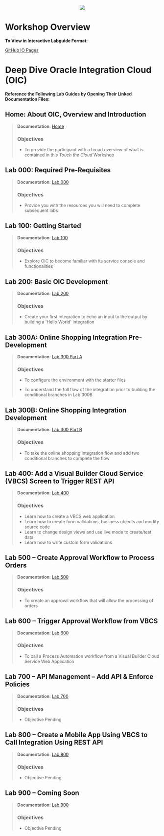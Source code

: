<center>
<img src="https://cloudaccelerate.github.io/TTC-CommonContent/images/ttc-logo.png" />
</center> 

# **Workshop Overview**

**To View in Interactive Labguide Format:**  

[GitHub IO Pages](https://rebrand.ly/ttcicslab)

# **Deep Dive Oracle Integration Cloud (OIC)**

**Reference the Following Lab Guides by Opening Their Linked Documentation Files:**

## **Home: About OIC, Overview and Introduction**

> **Documentation**: [Home](/Home.md)
> ### **Objectives**
> - To provide the participant with a broad overview of what is contained in this *Touch the Cloud* Workshop

## **Lab 000: Required Pre-Requisites**

> **Documentation**: [Lab 000](/oic000.md)
> 
> ### **Objectives**
> - Provide you with the resources you will need to complete subsequent labs

## **Lab 100: Getting Started**

> **Documentation**: [Lab 100](/oic100.md)
> 
> ### **Objectives**
> - Explore OIC to become familiar with its service console and functionalities

## **Lab 200: Basic OIC Development**

> **Documentation**: [Lab 200](/oic200.md)
>
> ### **Objectives**
> - Create your first integration to echo an input to the output by building a 'Hello World' integration

## **Lab 300A: Online Shopping Integration Pre-Development**

> **Documentation**: [Lab 300 Part A](/oic300a.md)
> 
> ### **Objectives**
> 
> - To configure the environment with the starter files
> 
> - To understand the full flow of the integration prior to building the conditional branches in Lab 300B

## **Lab 300B: Online Shopping Integration Development**

> **Documentation**: [Lab 300 Part B](/oic300b.md)
> 
> ### **Objectives**
> 
> - To take the online shopping integration flow and add two conditional branches to complete the flow

## **Lab 400: Add a Visual Builder Cloud Service (VBCS) Screen to Trigger REST API**

> **Documentation**: [Lab 400](/oic400.md)
> 
> ### **Objectives**
> 
> - Learn how to create a VBCS web application
> - Learn how to create form validations, business objects and modify source code
> - Learn to change design views and use live mode to create/test data
> - Learn how to write custom form validations


## **Lab 500 – Create Approval Workflow to Process Orders**

> **Documentation**: [Lab 500](/oic500.md)
> 
> ### **Objectives**
> 
> - To create an approval workflow that will allow the processing of orders

## **Lab 600 – Trigger Approval Workflow from VBCS**

> **Documentation**: [Lab 600](/oic600.md)
> 
> ### **Objectives**
> 
> - To call a Process Automation workflow from a Visual Builder Cloud Service Web Application

## **Lab 700 – API Management – Add API & Enforce Policies**

> **Documentation**: [Lab 700](/oic700.md)
> 
> ### **Objectives**
> 
> - Objective Pending

## **Lab 800 – Create a Mobile App Using VBCS to Call Integration Using REST API**

> **Documentation**: [Lab 800](/oic800.md)
> 
> ### **Objectives**
> 
> - Objective Pending

## **Lab 900 – Coming Soon**

> **Documentation**: [Lab 900](/oic900.md)
> 
> ### **Objectives**
> 
> - Objective Pending